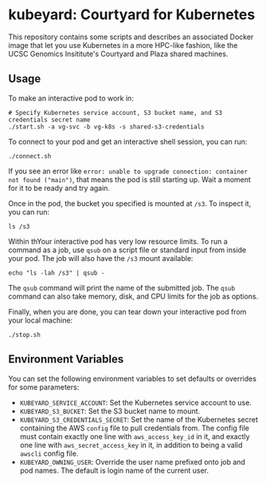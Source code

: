 # kubeyard: Courtyard for Kubernetes

This repository contains some scripts and describes an associated Docker image that let you use Kubernetes in a more HPC-like fashion, like the UCSC Genomics Insititute's Courtyard and Plaza shared machines.

## Usage

To make an interactive pod to work in:

```
# Specify Kubernetes service account, S3 bucket name, and S3 credentials secret name
./start.sh -a vg-svc -b vg-k8s -s shared-s3-credentials
```

To connect to your pod and get an interactive shell session, you can run:
```
./connect.sh
```
If you see an error like `error: unable to upgrade connection: container not found ("main")`, that means the pod is still starting up. Wait a moment for it to be ready and try again.

Once in the pod, the bucket you specified is mounted at `/s3`. To inspect it, you can run:
```
ls /s3
```

Within thYour interactive pod has very low resource limits. To run a command as a job, use `qsub` on a script file or standard input from inside your pod. The job will also have the `/s3` mount available:
```
echo "ls -lah /s3" | qsub -
```
The `qsub` command will print the name of the submitted job. The `qsub` command can also take memory, disk, and CPU limits for the job as options.

Finally, when you are done, you can tear down your interactive pod from your local machine:
```
./stop.sh
```

## Environment Variables

You can set the following environment variables to set defaults or overrides for some parameters:

* `KUBEYARD_SERVICE_ACCOUNT`: Set the Kubernetes service account to use.
* `KUBEYARD_S3_BUCKET`: Set the S3 bucket name to mount.
* `KUBEYARD_S3_CREDENTIALS_SECRET`: Set the name of the Kubernetes secret containing the AWS `config` file to pull credentials from. The config file must contain exactly one line with `aws_access_key_id` in it, and exactly one line with `aws_secret_access_key` in it, in addition to being a valid `awscli` config file.
* `KUBEYARD_OWNING_USER`: Override the user name prefixed onto job and pod names. The default is login name of the current user.
